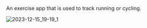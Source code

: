 An exercise app that is used to track running or cycling. 

![2023-12-15_19-19_1](https://github.com/StefanSchutte/Mapty/assets/127427422/8de5b841-6db2-4b9f-97c1-bb29b242d368)
